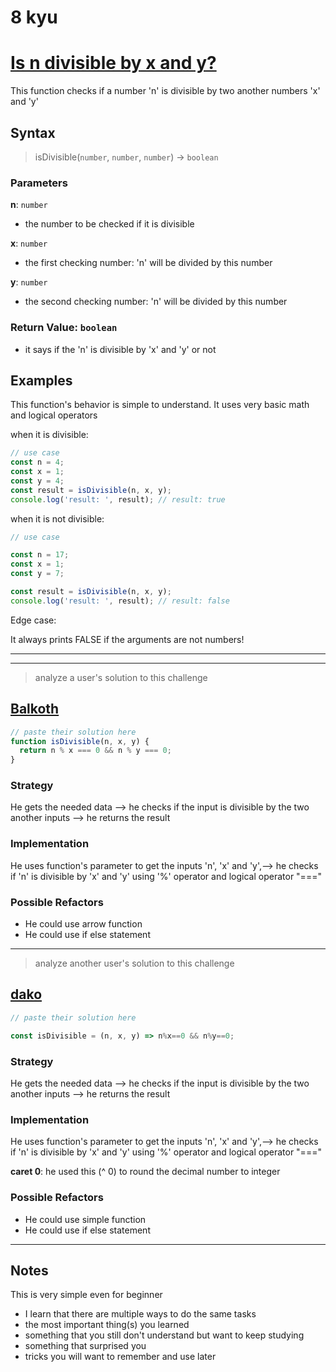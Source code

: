# 8 kyu

# [Is n divisible by x and y?](https://www.codewars.com/kata/5545f109004975ea66000086)

This function checks if a number 'n' is divisible by two another numbers 'x' and 'y'

## Syntax

> isDivisible(`number`, `number`, `number`) -> `boolean`

### Parameters

**n**: `number`

- the number to be checked if it is divisible

**x**: `number`

- the first checking number: 'n' will be divided by this number

**y**: `number`

- the second checking number: 'n' will be divided by this number

### Return Value: `boolean`

- it says if the 'n' is divisible by 'x' and 'y' or not

## Examples

This function's behavior is simple to understand. It uses very basic math and logical operators

when it is divisible:

```js
// use case
const n = 4;
const x = 1;
const y = 4;
const result = isDivisible(n, x, y);
console.log('result: ', result); // result: true

```

when it is not divisible:

```js
// use case

const n = 17;
const x = 1;
const y = 7;

const result = isDivisible(n, x, y);
console.log('result: ', result); // result: false

```

Edge case:

It always prints FALSE if the arguments are not numbers!

---
---

> analyze a user's solution to this challenge

## [Balkoth](https://www.codewars.com/users/Balkoth)

```js
// paste their solution here
function isDivisible(n, x, y) {
  return n % x === 0 && n % y === 0;
}
```

### Strategy

He gets the needed data --> he checks if the input is divisible by the two another inputs --> he returns the result


### Implementation

He uses function's parameter to get the inputs 'n', 'x' and 'y',--> he checks if 'n' is divisible by 'x' and 'y' using '%' operator and logical operator "==="


### Possible Refactors


- He could use arrow function
- He could use if else statement

---

> analyze another user's solution to this challenge

## [dako](https://www.codewars.com/users/dako)

```js
// paste their solution here

const isDivisible = (n, x, y) => n%x==0 && n%y==0;

```

### Strategy

He gets the needed data --> he checks if the input is divisible by the two another inputs --> he returns the result

### Implementation

He uses function's parameter to get the inputs 'n', 'x' and 'y',--> he checks if 'n' is divisible by 'x' and 'y' using '%' operator and logical operator "==="

**caret 0**: he used this (^ 0) to round the decimal number to integer

### Possible Refactors


- He could use simple function
- He could use if else statement

---

## Notes

This is very simple even for beginner

- I learn that there are multiple ways to do the same tasks
- the most important thing(s) you learned
- something that you still don't understand but want to keep studying
- something that surprised you
- tricks you will want to remember and use later
